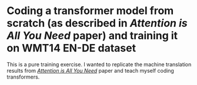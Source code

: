 # Coding a transformer model from scratch (as described in *Attention is All You Need* paper) and training it on WMT14 EN-DE dataset
This is a pure training exercise. I wanted to replicate the machine translation results from [*Attention is All You Need*](https://arxiv.org/pdf/1706.03762.pdf) paper and teach myself coding transformers.
